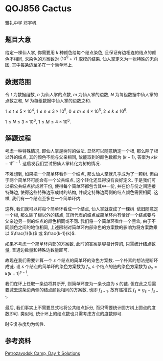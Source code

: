 # QOJ856 Cactus

雅礼中学 邓宇帆

## 题目大意

给定一棵仙人掌, 你需要用 $k$ 种颜色给每个结点染色, 且保证有边相连的结点的颜色不相同, 求染色的方案数对 $(10^9+7)$ 取模的结果. 仙人掌定义为一张特殊的无向图, 其中每条边至多在一个简单环上.

## 数据范围

令 $t$ 为数据组数, $n$ 为仙人掌的点数, $m$ 为仙人掌的边数, $N$ 为每组数据中仙人掌的点数之和, $M$ 为每组数据中仙人掌的边数之和.

$1 \le t \le 5 \times 10^4$, $1 \le n \le 3 \times 10^5$, $0 \le m \le 4 \times 10^5$, $2 \le k \le 10^9$.

$1 \le N \le 3 \times 10^6$, $1 \le M \le 4 \times 10^6$.

## 解题过程

考虑一种特殊情况, 即仙人掌是树时的做法. 显然可以随意确定一个根, 那么除了根以外的结点, 其的颜色不能与父亲相同, 故能取到的颜色数都为 $(k-1)$, 答案为 $k(k-1)^{n-1}$. 这启发我们尝试把仙人掌转化为树的情况.

不难想到, 如果把一个简单环看作一个结点, 那么仙人掌就几乎成为了一颗树. 但由于两个简单环可能会有一个公共结点, 这个转化还显得没有良好定义. 于是我们可以把公共结点拆成若干份, 使得每个简单环都包含其中一份, 并在份与份之间连接特殊边, 使得这些特殊边形成树的结构, 并规定特殊边两侧的结点颜色需要相同. 这样, 我们有一个结点至多在一个简单环内.

这样, 我们就可以将每个简单环看成一个结点, 仙人掌就变成了一棵树. 依旧随意定一个根, 那么除了根以外的结点, 其所代表的结点或简单环内有恰好一个结点要与父亲边另一侧的结点的颜色相同或不同. 我们将一个简单环看作一个黑盒, 由于不同颜色之间的地位相同, 上述限制对简单环内部染色的方案数的影响为将方案数乘以 $\frac{1}{k}$ 或 $\frac{k-1}{k}$.

如果不考虑一个简单环内部的方案数, 此时的答案是容易计算的, 只需统计结点数量, 普通边数量和特殊边数量即可.

故现在我们需要计算一个 $s$ 个结点的简单环的染色方案数. 一个朴素的想法是断环成链. 设 $s$ 个结点的简单环的染色方案数为 $f_s$, $s$ 个结点的链的染色方案数为 $g_s=k(k-1)^{s-1}$.

我们在环上任取一条边将其断开, 则简单环变为一条长度为 $s$ 的链. 但在此之后需要减去这条边两侧的结点颜色相同的方案数, 也即 $f_{s-1}$. 故有递推式 $f_s=g_s-f_{s-1}$.

最后, 我们事实上不需要显式地将公共结点拆分, 而只需要统计圆方树上圆点的度数即可. 类似地, 统计环上的结点数也只需考虑方点的度数即可.

时空复杂度均为线性.

## 参考资料

[Petrozavodsk Camp, Day 1: Solutions](https://qoj.ac/download.php?type=attachments&id=529&r=1)
